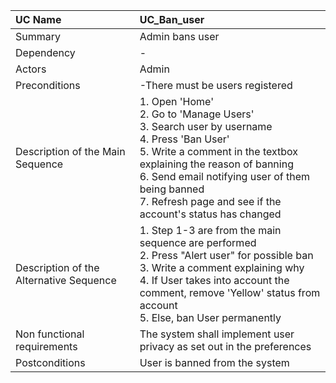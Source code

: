 | UC Name	  | UC_Ban_user|
| :---        |    :----  |
| Summary      | Admin bans user    |
| Dependency   | -  |
| Actors   | Admin     |
| Preconditions   | -There must be users registered    |
| Description of the Main Sequence   | 1.	Open 'Home'  <br>  2. Go to 'Manage Users' <br> 3. Search user by username <br> 4.	  Press 'Ban User' <br> 5. Write a comment in the textbox explaining the reason of banning  <br> 6. Send email notifying user of them being banned <br> 7. Refresh page and see if the account's status has changed   |
| Description of the Alternative Sequence   | 1. Step 1-3 are from the main sequence are performed <br> 2. Press "Alert user" for possible ban <br> 3. Write a comment explaining why <br> 4. If User takes into account the comment, remove 'Yellow' status from account <br> 5. Else, ban User permanently  |
| Non functional requirements   | The system shall implement user privacy as set out in the preferences |
| Postconditions   | User is banned from the system  |
